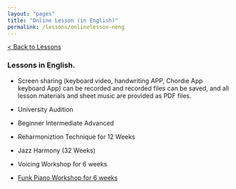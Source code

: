 ```yaml
---
layout: "pages"
title: "Online Lesson (in English)"
permalink: /lessons/onlinelesson-neng
---
```

<a href="/lessons">< Back to Lessons</a>

### Lessons in English.

- Screen sharing (keyboard video, handwriting APP, Chordie App keyboard App) can be recorded and recorded files can be saved, and all lesson materials and sheet music are provided as PDF files.

- University Audition
- Beginner Intermediate Advanced
- Reharmoniztion Technique for 12 Weeks
- Jazz Harmony (32 Weeks)
- Voicing Workshop for 6 weeks
- <a href="/lessons/essential-funkeng">Funk Piano Workshop for 6 weeks</a>